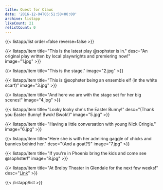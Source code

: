 ```yaml
---
title: Quest for Claus
date: '2016-12-04T05:51:50+00:00'
archive: listapp
likeCount: 21
relistCount: 0
---
```



{{< listapp/list order=false reverse=false >}}

   {{< listapp/item title="This is the latest play @sophster is in."
      desc="An original play written by local playwrights and premiering now!"
      image="1.jpg" >}}

   {{< listapp/item title="This is the stage."
      image="2.jpg" >}}

   {{< listapp/item title="This is @sophster being an ensemble elf (in the white scarf)"
      image="3.jpg" >}}

   {{< listapp/item title="And here we are with the stage set for her big scenes!"
      image="4.jpg" >}}

   {{< listapp/item title="Looky looky she's the Easter Bunny!"
      desc="(Thank you Easter Bunny! Bwok! Bwok!)"
      image="5.jpg" >}}

   {{< listapp/item title="Having a little conversation with young Nick Cringle."
      image="6.jpg" >}}

   {{< listapp/item title="Here she is with her admiring gaggle of chicks and bunnies behind her."
      desc="(And a goat?!)"
      image="7.jpg" >}}

   {{< listapp/item title="If you're in Phoenix bring the kids and come see @sophster!"
      image="8.jpg" >}}

   {{< listapp/item title="At Brelby Theater in Glendale for the next few weeks!"
      desc="[Link](http://brelby.com/questforclaus/)" >}}

{{< /listapp/list >}}
